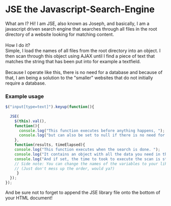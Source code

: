 # JSE the Javascript-Search-Engine
What am I?
Hi! I am JSE, also known as Joseph, and basically, I am a javascript driven search engine that searches through all files in the root directory of a website looking for matching content.<br><br>
How I do it? <br>Simple, I load the names of all files from the root directory into an object. I then scan through this object using AJAX until I find a piece of text that matches the string that has been put into for example a textfield.
<br><br>
Because I operate like this, there is no need for a database and because of that, I am being a solution to the "smaller" websites that do not initially require a database. 

### Example usage

```javascript
$("input[type=text]").keyup(function(){
		
  JSE(
    $(this).val(), 
    function(){
      console.log("This function executes before anything happens, "); 
      console.log("but can also be set to null if there is no need for it!");
    }, 
    function(results, timeElapsed){
	console.log("This function executes when the search is done. ");
	console.log("It contains an object with all the data you need in the results variable ");
	console.log("And if set, the time to took to execute the scan is stored in the timeElapsed variable");
	// Side note: You can change the names of the variables to your likings. 
	// (Just don't mess up the order, would ya?)
     }
  });
});
```
And be sure not to forget to append the JSE library file onto the bottom of your HTML document!
